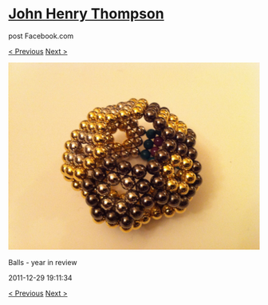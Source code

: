 # [John Henry Thompson](../README.md)
post Facebook.com

[< Previous](2011-12-29-9.md) [Next >](2011-12-29-11.md)

[![](../media/2011-12-29/Balls-year-in-review-9.jpg)](../README.md)

Balls - year in review

2011-12-29 19:11:34

[< Previous](2011-12-29-9.md) [Next >](2011-12-29-11.md)